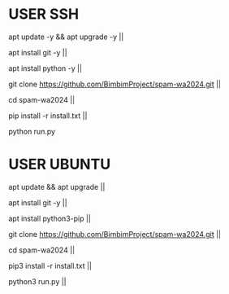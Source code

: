 # USER SSH

apt update -y && apt upgrade -y ||

apt install git -y ||

apt install python -y ||

git clone https://github.com/BimbimProject/spam-wa2024.git ||

cd spam-wa2024 ||

pip install -r install.txt ||

python run.py



# USER UBUNTU

apt update && apt upgrade ||

apt install git -y ||

apt install python3-pip ||

git clone https://github.com/BimbimProject/spam-wa2024.git ||

cd spam-wa2024 ||

pip3 install -r install.txt ||

python3 run.py ||
